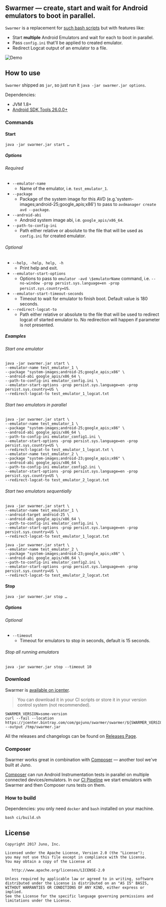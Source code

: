## Swarmer — create, start and wait for Android emulators to boot in parallel.

`Swarmer` is a replacement for [such bash scripts](https://github.com/travis-ci/travis-cookbooks/blob/master/community-cookbooks/android-sdk/files/default/android-wait-for-emulator) but with features like:

* Start **multiple** Android Emulators and wait for each to boot in parallel.
* Pass `config.ini` that'll be applied to created emulator.
* Redirect Logcat output of an emulator to a file.

![Demo](swarmer/swarmer.gif)

## How to use

`Swarmer` shipped as `jar`, so just run it `java -jar swarmer.jar options`.

Dependencies:

* JVM 1.8+
* [Android SDK Tools 26.0.0+](https://developer.android.com/studio/releases/sdk-tools.html)

### Commands

#### Start

```console
java -jar swarmer.jar start …
```

##### Options

###### Required

* `--emulator-name`
  * Name of the emulator, i.e. `test_emulator_1`.
* `--package`
  * Package of the system image for this AVD (e.g.'system-images;android-25;google_apis;x86') to pass to `avdmanager create avd --package`.
* `--android-abi`
  * Android system image abi, i.e. `google_apis/x86_64`.
* `--path-to-config-ini`
  * Path either relative or absolute to the file that will be used as `config.ini` for created emulator.

###### Optional

* `--help, -help, help, -h`
  * Print help and exit.
* `--emulator-start-options`
  * Options to pass to `emulator -avd \$emulatorName` command, i.e. `--no-window -prop persist.sys.language=en -prop persist.sys.country=US`.
* `--emulator-start-timeout-seconds`
  * Timeout to wait for emulator to finish boot. Default value is 180 seconds.
* `--redirect-logcat-to`
  * Path either relative or absolute to the file that will be used to redirect logcat of started emulator to. No redirection will happen if parameter is not presented.

##### Examples

###### Start one emulator

```console
java -jar swarmer.jar start \
--emulator-name test_emulator_1 \
--package "system-images;android-25;google_apis;x86" \
--android-abi google_apis/x86_64 \
--path-to-config-ini emulator_config.ini \
--emulator-start-options -prop persist.sys.language=en -prop persist.sys.country=US \
--redirect-logcat-to test_emulator_1_logcat.txt
```

###### Start two emulators in parallel

```console
java -jar swarmer.jar start \
--emulator-name test_emulator_1 \
--package "system-images;android-25;google_apis;x86" \
--android-abi google_apis/x86_64 \
--path-to-config-ini emulator_config1.ini \
--emulator-start-options -prop persist.sys.language=en -prop persist.sys.country=US \
--redirect-logcat-to test_emulator_1_logcat.txt \
--emulator-name test_emulator_2 \
--package "system-images;android-23;google_apis;x86" \
--android-abi google_apis/x86_64 \
--path-to-config-ini emulator_config2.ini \
--emulator-start-options -prop persist.sys.language=en -prop persist.sys.country=US \
--redirect-logcat-to test_emulator_2_logcat.txt
```

###### Start two emulators sequentially

```console
java -jar swarmer.jar start \
--emulator-name test_emulator_1 \
--android-target android-25 \
--android-abi google_apis/x86_64 \
--path-to-config-ini emulator_config.ini \
--emulator-start-options -prop persist.sys.language=en -prop persist.sys.country=US \
--redirect-logcat-to test_emulator_1_logcat.txt

java -jar swarmer.jar start \
--emulator-name test_emulator_2 \
--package "system-images;android-23;google_apis;x86" \
--android-abi google_apis/x86_64 \
--path-to-config-ini emulator_config2.ini \
--emulator-start-options -prop persist.sys.language=en -prop persist.sys.country=US \
--redirect-logcat-to test_emulator_2_logcat.txt
```

#### Stop

```console
java -jar swarmer.jar stop …
```

##### Options

###### Optional

* `--timeout`
  * Timeout for emulators to stop in seconds, default is 15 seconds.

###### Stop all running emulators

```console
java -jar swarmer.jar stop --timeout 10
```

### Download

Swarmer is [available on jcenter](https://jcenter.bintray.com/com/gojuno/swarmer).

>You can download it in your CI scripts or store it in your version control system (not recommended).

```console
SWARMER_VERSION=some-version
curl --fail --location https://jcenter.bintray.com/com/gojuno/swarmer/swarmer/${SWARMER_VERSION}/swarmer-${SWARMER_VERSION}.jar --output /tmp/swarmer.jar
```

All the releases and changelogs can be found on [Releases Page](https://github.com/gojuno/swarmer/releases).

### Composer

Swarmer works great in combination with [Composer][composer] — another tool we've built at Juno.

[Composer][composer] can run Android Instrumentation tests in parallel on multiple connected devices/emulators. In our [CI Pipeline][ci pipeline] we start emulators with Swarmer and then Composer runs tests on them.

### How to build

Dependencies: you only need `docker` and `bash` installed on your machine.

```console
bash ci/build.sh
```

## License

```
Copyright 2017 Juno, Inc.

Licensed under the Apache License, Version 2.0 (the "License");
you may not use this file except in compliance with the License.
You may obtain a copy of the License at

   http://www.apache.org/licenses/LICENSE-2.0

Unless required by applicable law or agreed to in writing, software
distributed under the License is distributed on an "AS IS" BASIS,
WITHOUT WARRANTIES OR CONDITIONS OF ANY KIND, either express or implied.
See the License for the specific language governing permissions and
limitations under the License.
```

[composer]: https://github.com/gojuno/composer
[ci pipeline]: https://github.com/gojuno/engineering/tree/master/articles/ci_pipeline_and_custom_tools_of_android_projects
